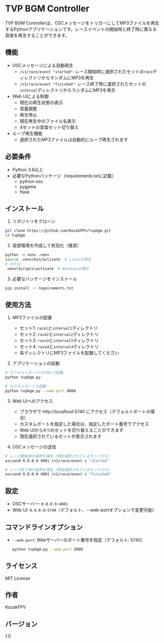 # TVP BGM Controller

TVP BGM Controllerは、OSCメッセージをトリガーにしてMP3ファイルを再生するPythonアプリケーションです。レースイベントの開始時と終了時に異なる音楽を再生することができます。

## 機能

- OSCメッセージによる自動再生
  - `/v1/race/event "started"`: レース開始時に選択されたセットの`race`ディレクトリからランダムにMP3を再生
  - `/v1/race/event "finished"`: レース終了時に選択されたセットの`interval`ディレクトリからランダムにMP3を再生
- Web UIによる制御
  - 現在の再生状態の表示
  - 音量調整
  - 再生停止
  - 現在再生中のファイル名表示
  - 4セットの音楽セット切り替え
- ループ再生機能
  - 選択されたMP3ファイルは自動的にループ再生されます

## 必要条件

- Python 3.6以上
- 必要なPythonパッケージ（requirements.txtに記載）
  - python-osc
  - pygame
  - flask

## インストール

1. リポジトリをクローン
```bash
git clone https://github.com/KozakFPV/tvpbgm.git
cd tvpbgm
```

2. 仮想環境を作成して有効化（推奨）
```bash
python -m venv .venv
source .venv/bin/activate  # Linuxの場合
# または
.venv\Scripts\activate  # Windowsの場合
```

3. 必要なパッケージをインストール
```bash
pip install -r requirements.txt
```

## 使用方法

1. MP3ファイルの配置
   - セット1: `race1`と`interval1`ディレクトリ
   - セット2: `race2`と`interval2`ディレクトリ
   - セット3: `race3`と`interval3`ディレクトリ
   - セット4: `race4`と`interval4`ディレクトリ
   - 各ディレクトリにMP3ファイルを配置してください

2. アプリケーションの起動
```bash
# デフォルトポート(5740)で起動
python tvpbgm.py

# カスタムポートで起動
python tvpbgm.py --web-port 8080
```

3. Web UIへのアクセス
   - ブラウザで http://localhost:5740 にアクセス（デフォルトポートの場合）
   - カスタムポートを指定した場合は、指定したポート番号でアクセス
   - Web UIから4つのセットを切り替えることができます
   - 現在選択されているセットが表示されます

4. OSCメッセージの送信
```bash
# レース開始時の音声を再生（現在選択されているセットから）
oscsend 0.0.0.0 4001 /v1/race/event s "started"

# レース終了時の音声を再生（現在選択されているセットから）
oscsend 0.0.0.0 4001 /v1/race/event s "finished"
```

## 設定

- OSCサーバー: `0.0.0.0:4001`
- Web UI: `0.0.0.0:5740`（デフォルト、--web-portオプションで変更可能）

## コマンドラインオプション

- `--web-port`: Webサーバーのポート番号を指定（デフォルト: 5740）
  ```bash
  python tvpbgm.py --web-port 8080
  ```

## ライセンス

MIT License

## 作者

KozakFPV

## バージョン

1.0 